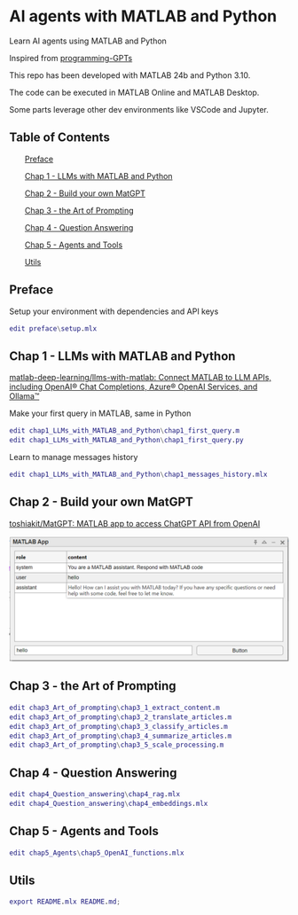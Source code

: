 
<a id="TMP_6afa"></a>

# AI agents with MATLAB and Python

Learn AI agents using MATLAB and Python


Inspired from [programming\-GPTs](https://github.com/yanndebray/programming-GPTs)


This repo has been developed with MATLAB 24b and Python 3.10.


The code can be executed in MATLAB Online and MATLAB Desktop.


Some parts leverage other dev environments like VSCode and Jupyter. 

<!-- Begin Toc -->

## Table of Contents
&emsp;&emsp;[Preface](#TMP_8b14)
 
&emsp;&emsp;[Chap 1 \- LLMs with MATLAB and Python](#TMP_97ba)
 
&emsp;&emsp;[Chap 2 \- Build your own MatGPT](#TMP_6b40)
 
&emsp;&emsp;[Chap 3 \- the Art of Prompting](#H_4c6c)
 
&emsp;&emsp;[Chap 4 \- Question Answering](#TMP_4603)
 
&emsp;&emsp;[Chap 5 \- Agents and Tools](#TMP_7564)
 
&emsp;&emsp;[Utils](#TMP_26e3)
 
<!-- End Toc -->
<a id="TMP_8b14"></a>

## Preface

Setup your environment with dependencies and API keys

```matlab
edit preface\setup.mlx
```
<a id="TMP_97ba"></a>

## Chap 1 \- LLMs with MATLAB and Python

[matlab\-deep\-learning/llms\-with\-matlab: Connect MATLAB to LLM APIs, including OpenAI® Chat Completions, Azure® OpenAI Services, and Ollama™](https://github.com/matlab-deep-learning/llms-with-matlab)


Make your first query in MATLAB, same in Python

```matlab
edit chap1_LLMs_with_MATLAB_and_Python\chap1_first_query.m
edit chap1_LLMs_with_MATLAB_and_Python\chap1_first_query.py
```

Learn to manage messages history

```matlab
edit chap1_LLMs_with_MATLAB_and_Python\chap1_messages_history.mlx
```
<a id="TMP_6b40"></a>

## Chap 2 \- Build your own MatGPT

[toshiakit/MatGPT: MATLAB app to access ChatGPT API from OpenAI](https://github.com/toshiakit/MatGPT)


![image_0.png](README_media/image_0.png)

<a id="H_4c6c"></a>

## Chap 3 \- the Art of Prompting
```matlab
edit chap3_Art_of_prompting\chap3_1_extract_content.m
edit chap3_Art_of_prompting\chap3_2_translate_articles.m
edit chap3_Art_of_prompting\chap3_3_classify_articles.m
edit chap3_Art_of_prompting\chap3_4_summarize_articles.m
edit chap3_Art_of_prompting\chap3_5_scale_processing.m
```
<a id="TMP_4603"></a>

## Chap 4 \- Question Answering
```matlab
edit chap4_Question_answering\chap4_rag.mlx
edit chap4_Question_answering\chap4_embeddings.mlx
```
<a id="TMP_7564"></a>

## Chap 5 \- Agents and Tools
```matlab
edit chap5_Agents\chap5_OpenAI_functions.mlx
```
<a id="TMP_26e3"></a>

## Utils
```matlab
export README.mlx README.md;
```
